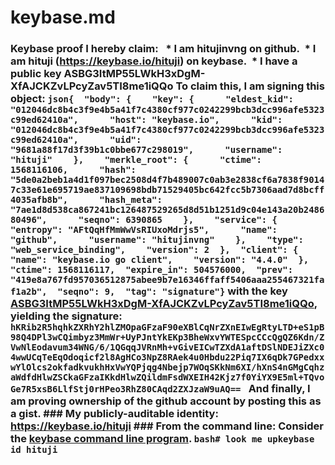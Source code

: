 # keybase.md
### Keybase proof I hereby claim:   * I am hitujinvng on github.  * I am hituji (https://keybase.io/hituji) on keybase.  * I have a public key ASBG3ItMP55LWkH3xDgM-XfAJCKZvLPcyZav5TI8me1iQQo To claim this, I am signing this object: ```json{  "body": {    "key": {      "eldest_kid": "012046dc8b4c3f9e4b5a41f7c4380cf977c0242299bcb3dcc996afe5323c99ed62410a",      "host": "keybase.io",      "kid": "012046dc8b4c3f9e4b5a41f7c4380cf977c0242299bcb3dcc996afe5323c99ed62410a",      "uid": "9681a88f17d3f39b1c0bbe677c298019",      "username": "hituji"    },    "merkle_root": {      "ctime": 1568116106,      "hash": "5de0a2beb1a4d1f097bec2508d4f7b489007c0ab3e2838cf6a7838f90147c33e61e695719ae837109698bdb71529405bc642fcc5b7306aad7d8bcff4035afb8b",      "hash_meta": "7ae1d8d538ca867241bc126487529265d8d51b1251d9c04e143a20b248680496",      "seqno": 6390865    },    "service": {      "entropy": "AFtQqHfMmWwVsRIUxoMdrjs5",      "name": "github",      "username": "hitujinvng"    },    "type": "web_service_binding",    "version": 2  },  "client": {    "name": "keybase.io go client",    "version": "4.4.0"  },  "ctime": 1568116117,  "expire_in": 504576000,  "prev": "419e8a767fd957036512875abee9b7e16346ffaff5406aaa255467321faf1a2b",  "seqno": 9,  "tag": "signature"}``` with the key [ASBG3ItMP55LWkH3xDgM-XfAJCKZvLPcyZav5TI8me1iQQo](https://keybase.io/hituji), yielding the signature: ```hKRib2R5hqhkZXRhY2hlZMOpaGFzaF90eXBlCqNrZXnEIwEgRtyLTD+eS1pB98Q4DPl3wCQimbyz3MmWr+UyPJntYkEKp3BheWxvYWTESpcCCcQgQZ6Kdn/ZVwNlEodavum34WNG/6/1QGqqJVRnMh+vGivEICwTZXdA1aftDSlNDEJiZXc04wwUCqTeEqOdoqicf2l8AgHCo3NpZ8RAek4u0Hbdu22Piq7IX6qDk7GPedxxwYlOlcs2okfadkvukhHxVwYQPjqg4Nbejp7WOqSKkNm6XI/hXnS4nGMgCqhzaWdfdHlwZSCkaGFzaIKkdHlwZQildmFsdWXEIH42Kjz7f0YiYX9E5ml+TQvoGe7R5xsB6LlfStj0rHPeo3RhZ80CAqd2ZXJzaW9uAQ== ``` And finally, I am proving ownership of the github account by posting this as a gist. ### My publicly-auditable identity: https://keybase.io/hituji ### From the command line: Consider the [keybase command line program](https://keybase.io/download). ```bash# look me upkeybase id hituji```
